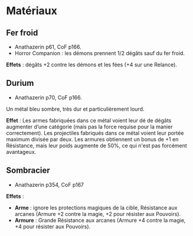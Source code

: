 # Matériaux


## Fer froid 

 - Anathazerin p61, CoF p166. 
 - Horror Companion : les démons prennent 1/2 dégâts sauf du fer froid. 
 
__Effets__ : dégâts +2 contre les démons et les fées (+4 sur une Relance).

## Durium 

- Anathazerin p70, CoF p166.

Un métal bleu sombre, très dur et particulièrement lourd. 

__Effet__ : Les armes fabriquées dans ce métal voient leur dé de dégâts augmenter d’une catégorie (mais pas la force requise pour la manier correctement). Les projectiles fabriqués dans ce métal voient leur portée maximum divisée par deux. Les armures obtiennent un bonus de +1 en Résistance, mais leur poids augmente de 50%, ce qui n'est pas forcément avantageux.

## Sombracier

- Anathazerin p354, CoF p167

__Effets__ : 

- __Arme__ : ignore les protections magiques de la cible, Résistance aux arcanes (Armure +2 contre la magie, +2 pour résister aux Pouvoirs).
- __Armure__ : Grande Résistance aux arcanes (Armure +4 contre la magie, +4 pour résister aux Pouvoirs).
